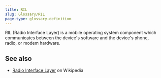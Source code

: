 ```yaml
---
title: RIL
slug: Glossary/RIL
page-type: glossary-definition
---
```




RIL (Radio Interface Layer) is a mobile operating system component which communicates between the device's software and the device's phone, radio, or modem hardware.

## See also

- [Radio Interface Layer](https://en.wikipedia.org/wiki/Radio_Interface_Layer) on Wikipedia
